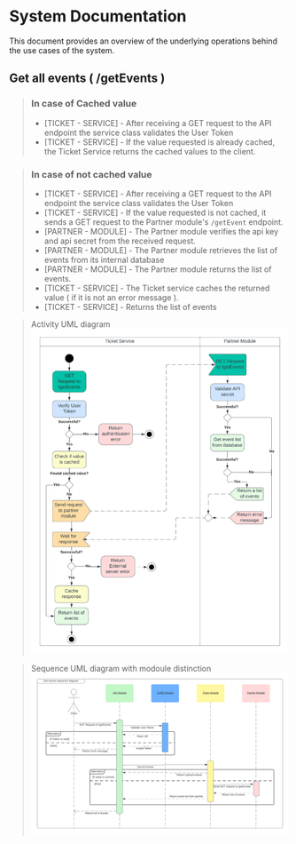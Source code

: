 # System Documentation

This document provides an overview of the underlying operations behind the use cases of the system.

## Get all events ( /getEvents )
> ### In case of Cached value
> - [TICKET - SERVICE] - After receiving a GET request to the API endpoint the service class validates the User Token
> - [TICKET - SERVICE] - If the value requested is already cached, the Ticket Service returns the cached values to the client.<br>

> ### In case of not cached value 
> - [TICKET - SERVICE] - After receiving a GET request to the API endpoint the service class validates the User Token
> - [TICKET - SERVICE] - If the value requested is not cached, it sends a GET request to the Partner module's `/getEvent` endpoint.
> - [PARTNER - MODULE] - The Partner module verifies the api key and api secret from the received request.
> - [PARTNER - MODULE] - The Partner module retrieves the list of events from its internal database
> - [PARTNER - MODULE] - The Partner module returns the list of events.
> - [TICKET - SERVICE] - The Ticket service caches the returned value ( if it is not an error message ).
> - [TICKET - SERVICE] - Returns the list of events

> Activity UML diagram
![UML-Activity-GetEvents.png](..%2Fuml%2FActivity%2FUML-Activity-GetEvents.png)

> Sequence UML diagram with modoule distinction
![UML-Sequence-getEvents.png](..%2Fuml%2FSequence%2FUML-Sequence-getEvents.png)